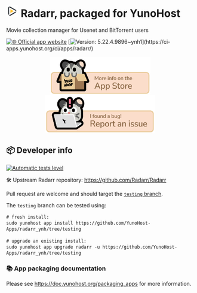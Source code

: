 <!--
N.B.: This README was automatically generated by <https://github.com/YunoHost/apps_tools/blob/main/readme_generator>
It shall NOT be edited by hand.
-->

<h1>
  <img src="https://raw.githubusercontent.com/YunoHost/apps/main/logos/radarr.png" width="32px" alt="Logo of Radarr">
  Radarr, packaged for YunoHost
</h1>

Movie collection manager for Usenet and BitTorrent users

[![🌐 Official app website](https://img.shields.io/badge/Official_app_website-darkgreen?style=for-the-badge)](https://radarr.video)
[![Version: 5.22.4.9896~ynh1](https://img.shields.io/badge/Version-5.22.4.9896~ynh1-rgba(0,150,0,1)?style=for-the-badge)](https://ci-apps.yunohost.org/ci/apps/radarr/)

<div align="center">
<a href="https://apps.yunohost.org/app/radarr"><img height="100px" src="https://github.com/YunoHost/yunohost-artwork/raw/refs/heads/main/badges/neopossum-badges/badge_more_info_on_the_appstore.svg"/></a>
<a href="https://github.com/YunoHost-Apps/radarr_ynh/issues"><img height="100px" src="https://github.com/YunoHost/yunohost-artwork/raw/refs/heads/main/badges/neopossum-badges/badge_report_an_issue.svg"/></a>
</div>

## 📦 Developer info

[![Automatic tests level](https://apps.yunohost.org/badge/cilevel/radarr)](https://ci-apps.yunohost.org/ci/apps/radarr/)

🛠️ Upstream Radarr repository: <https://github.com/Radarr/Radarr>

Pull request are welcome and should target the [`testing` branch](https://github.com/YunoHost-Apps/radarr_ynh/tree/testing).

The `testing` branch can be tested using:
```
# fresh install:
sudo yunohost app install https://github.com/YunoHost-Apps/radarr_ynh/tree/testing

# upgrade an existing install:
sudo yunohost app upgrade radarr -u https://github.com/YunoHost-Apps/radarr_ynh/tree/testing
```

### 📚 App packaging documentation

Please see <https://doc.yunohost.org/packaging_apps> for more information.